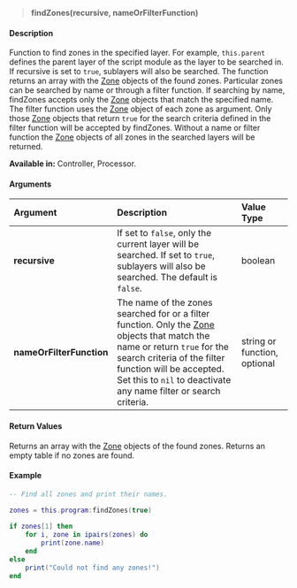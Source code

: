 >**findZones(recursive, nameOrFilterFunction)**

#### Description

Function to find zones in the specified layer. For example, ``this.parent`` defines the parent layer of the script module as the layer to be searched in. If recursive is set to ``true``, sublayers will also be searched. The function returns an array with the [Zone](./Zone.md) objects of the found zones. Particular zones can be searched by name or through a filter function. If searching by name, findZones accepts only the [Zone](./Zone.md) objects that match the specified name. The filter function uses the [Zone](./Zone.md) object of each zone as argument. Only those [Zone](./Zone.md) objects that return ``true`` for the search criteria defined in the filter function will be accepted by findZones. Without a name or filter function the [Zone](./Zone.md) objects of all zones in the searched layers will be returned.

**Available in:** Controller, Processor.

#### Arguments

|Argument|Description|Value Type|
|:-|:-|:-|
|**recursive**|If set to ``false``, only the current layer will be searched. If set to ``true``, sublayers will also be searched. The default is ``false``.|boolean|
|**nameOrFilterFunction**|The name of the zones searched for or a filter function. Only the [Zone](./Zone.md) objects that match the name or return ``true`` for the search criteria of the filter function will be accepted. Set this to ``nil`` to deactivate any name filter or search criteria.|string or function, optional|

#### Return Values

Returns an array with the [Zone](./Zone.md) objects of the found zones. Returns an empty table if no zones are found.

#### Example

```lua
-- Find all zones and print their names.

zones = this.program:findZones(true)
 
if zones[1] then
    for i, zone in ipairs(zones) do
        print(zone.name)
    end
else
    print("Could not find any zones!")
end
```

